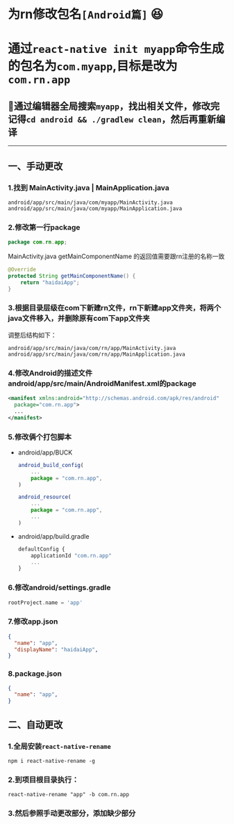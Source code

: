# 为rn修改包名`[Android篇]` 😆

# 通过`react-native init myapp`命令生成的包名为`com.myapp`,目标是改为`com.rn.app`

## 🔧通过编辑器全局搜索`myapp`，找出相关文件，修改完记得`cd android && ./gradlew clean`，然后再重新编译

---
## 一、手动更改

### 1.找到 MainActivity.java | MainApplication.java
```bish
android/app/src/main/java/com/myapp/MainActivity.java
android/app/src/main/java/com/myapp/MainApplication.java
```
### 2.修改第一行package
```java
package com.rn.app;
```
 MainActivity.java getMainComponentName 的返回值需要跟rn注册的名称一致

```java
@Override
protected String getMainComponentName() {
    return "haidaiApp";
}
```
### 3.根据目录层级在com下新建rn文件，rn下新建app文件夹，将两个java文件移入，并删除原有com下app文件夹

调整后结构如下：

```bish
android/app/src/main/java/com/rn/app/MainActivity.java
android/app/src/main/java/com/rn/app/MainApplication.java

```

### 4.修改Android的描述文件android/app/src/main/AndroidManifest.xml的package

```xml
<manifest xmlns:android="http://schemas.android.com/apk/res/android"
  package="com.rn.app">
  ...
</manifest>
```

### 5.修改俩个打包脚本
- android/app/BUCK

  ```js
  android_build_config(
      ...
      package = "com.rn.app",
  )

  android_resource(
      ...
      package = "com.rn.app",
      ...
  )
  ```
- android/app/build.gradle

  ```js
  defaultConfig {
      applicationId "com.rn.app"
      ...
  }
  ```

### 6.修改android/settings.gradle

```gradle
rootProject.name = 'app'
```

### 7.修改app.json

```json
{
  "name": "app",
  "displayName": "haidaiApp",
}
```

### 8.package.json

```json
{
  "name": "app",
}
```

## 二、自动更改

### 1.全局安装`react-native-rename`

```bish
npm i react-native-rename -g
```

### 2.到项目根目录执行：

```bish
react-native-rename "app" -b com.rn.app
```

### 3.然后参照手动更改部分，添加缺少部分
